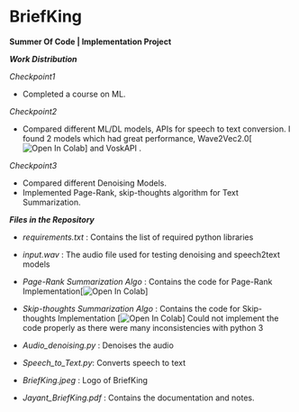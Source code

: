 # BriefKing
**Summer Of Code | Implementation Project**   

***Work Distribution***  

*Checkpoint1*  
 - Completed a course on ML.
   
   
 *Checkpoint2*    
 - Compared different ML/DL models, APIs for speech to text conversion. I found 2 models which had great performance, Wave2Vec2.0[![Open In Colab](https://colab.research.google.com/drive/1KW_KUqrEzxgVWBjymwyB4ATJ6blzoKka?usp=sharing)] and VoskAPI .  
  
  
*Checkpoint3*
 - Compared different Denoising Models.
 - Implemented Page-Rank, skip-thoughts algorithm for Text Summarization.
  
    
***Files in the Repository***
 - *requirements.txt* : Contains the list of required python libraries
 - *input.wav* : The audio file used for testing denoising and speech2text models
 - *Page-Rank Summarization Algo* : Contains the code for Page-Rank Implementation[![Open In Colab](https://colab.research.google.com/drive/1X0eUMWxix4_JOaCeiU9kro_3jVYg0eUk)]
 - *Skip-thoughts Summarization Algo* : Contains the code for Skip-thoughts Implementation [![Open In Colab](https://colab.research.google.com/drive/1pQ6ZsYrkuWsqwjFp87iQGVB0ddkSRRNB#scrollTo=GPP2CYZJhx8_)] Could not implement the code properly as there were many inconsistencies with python 3

 - *Audio_denoising.py* : Denoises the audio
 - *Speech_to_Text.py*: Converts speech to text  
 - *BriefKing.jpeg* : Logo of BriefKing  
 - *Jayant_BriefKing.pdf* : Contains the documentation and notes. 
 
 
